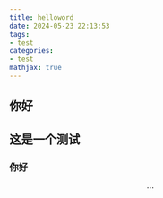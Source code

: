 ```yaml
---
title: helloword
date: 2024-05-23 22:13:53
tags: 
- test
categories: 
- test
mathjax: true
---
```


## 你好
## 这是一个测试
### 你好

$$\dotsb$$